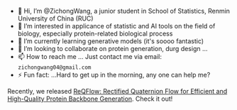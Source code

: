 - 👋 Hi, I’m @ZichongWang, a junior student in School of Statistics, Renmin University of China (RUC)
- 👀 I’m interested in applicance of statistic and AI tools on the field of biology, especially protein-related biological process
- 🌱 I’m currently learning generative models (it's soooo fantastic)
- 💞️ I’m looking to collaborate on protein generation, durg design ...
- 📫 How to reach me ... Just contact me via email: `zichongwang04@gmail.com`
- ⚡ Fun fact: ...Hard to get up in the morning, any one can help me?

Recently, we released [ReQFlow: Rectified Quaternion Flow for Efficient and High-Quality Protein Backbone Generation](https://github.com/AngxiaoYue/ReQFlow). Check it out!

<!---
ZichongWang/ZichongWang is a ✨ special ✨ repository because its `README.md` (this file) appears on your GitHub profile.
You can click the Preview link to take a look at your changes.
--->
